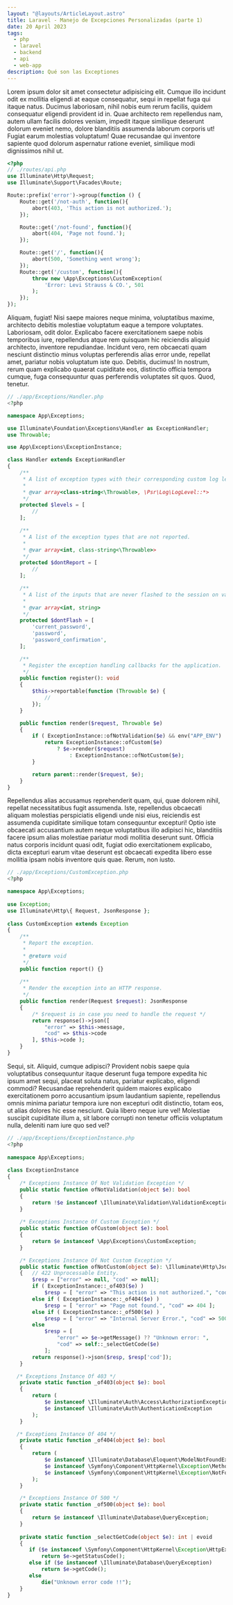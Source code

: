 ```yaml
---
layout: "@layouts/ArticleLayout.astro"
title: Laravel - Manejo de Excepciones Personalizadas (parte 1)
date: 20 April 2023
tags:
  - php
  - laravel
  - backend
  - api
  - web-app
description: Qué son las Exceptiones
---
```


Lorem ipsum dolor sit amet consectetur adipisicing elit. Cumque illo incidunt odit ex mollitia eligendi at eaque consequatur, sequi in repellat fuga qui itaque natus. Ducimus laboriosam, nihil nobis eum rerum facilis, quidem consequatur eligendi provident id in. Quae architecto rem repellendus nam, autem ullam facilis dolores veniam, impedit itaque similique deserunt dolorum eveniet nemo, dolore blanditiis assumenda laborum corporis ut! Fugiat earum molestias voluptatum! Quae recusandae qui inventore sapiente quod dolorum aspernatur ratione eveniet, similique modi dignissimos nihil ut.


```php
<?php
// ./routes/api.php
use Illuminate\Http\Request;
use Illuminate\Support\Facades\Route;

Route::prefix('error')->group(function () {
    Route::get('/not-auth', function(){        
        abort(403, 'This action is not authorized.');        
    });

    Route::get('/not-found', function(){        
        abort(404, 'Page not found.');        
    });

    Route::get('/', function(){        
        abort(500, 'Something went wrong');        
    });
    Route::get('/custom', function(){
        throw new \App\Exceptions\CustomException(
            'Error: Levi Strauss & CO.', 501
        );
    });
});
```

Aliquam, fugiat! Nisi saepe maiores neque minima, voluptatibus maxime, architecto debitis molestiae voluptatum eaque a tempore voluptates. Laboriosam, odit dolor. Explicabo facere exercitationem saepe nobis temporibus iure, repellendus atque rem quisquam hic reiciendis aliquid architecto, inventore repudiandae. Incidunt vero, rem obcaecati quam nesciunt distinctio minus voluptas perferendis alias error unde, repellat amet, pariatur nobis voluptatum iste quo. Debitis, ducimus! In nostrum, rerum quam explicabo quaerat cupiditate eos, distinctio officia tempora cumque, fuga consequuntur quas perferendis voluptates sit quos. Quod, tenetur.

```php
// ./app/Exceptions/Handler.php
<?php

namespace App\Exceptions;

use Illuminate\Foundation\Exceptions\Handler as ExceptionHandler;
use Throwable;

use App\Exceptions\ExceptionInstance;

class Handler extends ExceptionHandler
{
    /**
     * A list of exception types with their corresponding custom log levels.
     *
     * @var array<class-string<\Throwable>, \Psr\Log\LogLevel::*>
     */
    protected $levels = [
        //
    ];

    /**
     * A list of the exception types that are not reported.
     *
     * @var array<int, class-string<\Throwable>>
     */
    protected $dontReport = [
        //
    ];

    /**
     * A list of the inputs that are never flashed to the session on validation exceptions.
     *
     * @var array<int, string>
     */
    protected $dontFlash = [
        'current_password',
        'password',
        'password_confirmation',
    ];

    /**
     * Register the exception handling callbacks for the application.
     */
    public function register(): void
    {
        $this->reportable(function (Throwable $e) {
            //
        });
    }

    public function render($request, Throwable $e)
    {
        if ( ExceptionInstance::ofNotValidation($e) && env("APP_ENV") !== "production" ) {
            return ExceptionInstance::ofCustom($e) 
                ? $e->render($request)
                    : ExceptionInstance::ofNotCustom($e);                
        }        

        return parent::render($request, $e);
    }
}
```

Repellendus alias accusamus reprehenderit quam, qui, quae dolorem nihil, repellat necessitatibus fugit assumenda. Iste, repellendus obcaecati aliquam molestias perspiciatis eligendi unde nisi eius, reiciendis est assumenda cupiditate similique totam consequuntur excepturi! Optio iste obcaecati accusantium autem neque voluptatibus illo adipisci hic, blanditiis facere ipsum alias molestiae pariatur modi mollitia deserunt sunt. Officia natus corporis incidunt quasi odit, fugiat odio exercitationem explicabo, dicta excepturi earum vitae deserunt est obcaecati expedita libero esse mollitia ipsam nobis inventore quis quae. Rerum, non iusto.

```php
// ./app/Exceptions/CustomException.php
<?php

namespace App\Exceptions;
 
use Exception;
use Illuminate\Http\{ Request, JsonResponse };
 
class CustomException extends Exception
{
    /**
     * Report the exception.
     *
     * @return void
     */
    public function report() {}
 
    /**
     * Render the exception into an HTTP response.
     */
    public function render(Request $request): JsonResponse
    {
        /* $request is in case you need to handle the request */
        return response()->json([
            "error" => $this->message,
            "cod" => $this->code 
        ], $this->code );
    }
}
```

Sequi, sit. Aliquid, cumque adipisci? Provident nobis saepe quia voluptatibus consequuntur itaque deserunt fuga tempore expedita hic ipsum amet sequi, placeat soluta natus, pariatur explicabo, eligendi commodi? Recusandae reprehenderit quidem maiores explicabo exercitationem porro accusantium ipsum laudantium sapiente, repellendus omnis minima pariatur tempora iure non excepturi odit distinctio, totam eos, ut alias dolores hic esse nesciunt. Quia libero neque iure vel! Molestiae suscipit cupiditate illum a, sit labore corrupti non tenetur officiis voluptatum nulla, deleniti nam iure quo sed vel?


```php
// ./app/Exceptions/ExceptionInstance.php
<?php
 
namespace App\Exceptions;
 
class ExceptionInstance
{
    /* Exceptions Instance Of Not Validation Exception */
    public static function ofNotValidation(object $e): bool
    {
        return !$e instanceof \Illuminate\Validation\ValidationException;
    }
    
    /* Exceptions Instance Of Custom Exception */
    public static function ofCustom(object $e): bool
    {
        return $e instanceof \App\Exceptions\CustomException;  
    }

    /* Exceptions Instance Of Not Custom Exception */
    public static function ofNotCustom(object $e): \Illuminate\Http\JsonResponse
    {   // 422 Unprocessable Entity.
        $resp = ["error" => null, "cod" => null];
        if ( ExceptionInstance::_of403($e) ) 
            $resp = [ "error" => "This action is not authorized.", "cod" => 403 ];
        else if ( ExceptionInstance::_of404($e) )
            $resp = [ "error" => "Page not found.", "cod" => 404 ];
        else if ( ExceptionInstance::_of500($e) )
            $resp = [ "error" => "Internal Server Error.", "cod" => 500 ];
        else
            $resp = [
                "error" => $e->getMessage() ?? "Unknown error: ",
                "cod" => self::_selectGetCode($e)
            ];
        return response()->json($resp, $resp['cod']);
    }

   /* Exceptions Instance Of 403 */
    private static function _of403(object $e): bool
    {
        return (
            $e instanceof \Illuminate\Auth\Access\AuthorizationException ||
            $e instanceof \Illuminate\Auth\AuthenticationException
        );
    }

   /* Exceptions Instance Of 404 */
    private static function _of404(object $e): bool
    {
        return (
            $e instanceof \Illuminate\Database\Eloquent\ModelNotFoundException ||
            $e instanceof \Symfony\Component\HttpKernel\Exception\MethodNotAllowedHttpException ||
            $e instanceof \Symfony\Component\HttpKernel\Exception\NotFoundHttpException
        );
    }

    /* Exceptions Instance Of 500 */
    private static function _of500(object $e): bool
    {
        return $e instanceof \Illuminate\Database\QueryException;
    }
    
    private static function _selectGetCode(object $e): int | evoid
    {
       if ($e instanceof \Symfony\Component\HttpKernel\Exception\HttpException)
           return $e->getStatusCode();
       else if ($e instanceof \Illuminate\Database\QueryException)
           return $e->getCode();
       else
           die("Unknown error code !!");
    }
}
```

